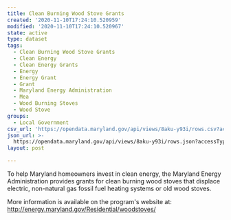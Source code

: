```yaml
---
title: Clean Burning Wood Stove Grants
created: '2020-11-10T17:24:10.520959'
modified: '2020-11-10T17:24:10.520967'
state: active
type: dataset
tags:
  - Clean Burning Wood Stove Grants
  - Clean Energy
  - Clean Energy Grants
  - Energy
  - Energy Grant
  - Grant
  - Maryland Energy Administration
  - Mea
  - Wood Burning Stoves
  - Wood Stove
groups:
  - Local Government
csv_url: 'https://opendata.maryland.gov/api/views/8aku-y93i/rows.csv?accessType=DOWNLOAD'
json_url: >-
  https://opendata.maryland.gov/api/views/8aku-y93i/rows.json?accessType=DOWNLOAD
layout: post

---
```

To help Maryland homeowners invest in clean energy, the Maryland Energy Administration provides grants for clean burning wood stoves that displace electric, non-natural gas fossil fuel heating systems or old wood stoves.

More information is available on the program's website at: http://energy.maryland.gov/Residential/woodstoves/
